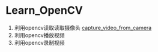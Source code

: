 # Learn_OpenCV

1. 利用opencv读取读取摄像头 [capture_video_from_camera](./capture_vieo_from_camera.py)
2. 利用opencv播放视频
3. 利用opencv录制视频
